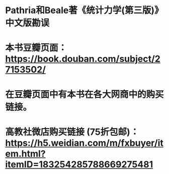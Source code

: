 # Pathria和Beale著《统计力学(第三版)》中文版勘误
# 本书豆瓣页面：https://book.douban.com/subject/27153502/
# 在豆瓣页面中有本书在各大网商中的购买链接。
# 高教社微店购买链接 (75折包邮)：https://h5.weidian.com/m/fxbuyer/item.html?itemID=183254285788669275481
